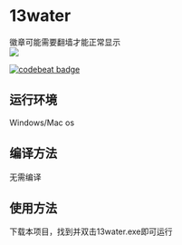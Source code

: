 # 13water
徽章可能需要翻墙才能正常显示  
![](https://img.shields.io/badge/language-python-red.svg)

[![codebeat badge](https://codebeat.co/badges/a9c07cfe-52ac-4e47-9191-a6956f6f3162)](https://codebeat.co/projects/github-com-lylinyi-13water-master)
## 运行环境
Windows/Mac os
## 编译方法
无需编译
## 使用方法
下载本项目，找到并双击13water.exe即可运行